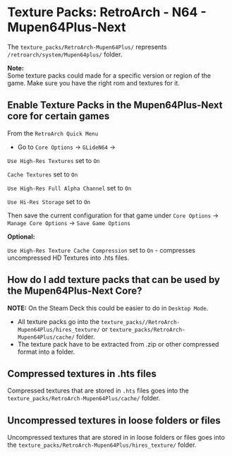 # Texture Packs: RetroArch - N64 - Mupen64Plus-Next

The `texture_packs/RetroArch-Mupen64Plus/` represents `/retroarch/system/Mupen64plus/` folder.

**Note:** <br>
Some texture packs could made for a specific version or region of the game. Make sure you have the right rom and textures for it.

## Enable Texture Packs in the Mupen64Plus-Next core for certain games

From the `RetroArch Quick Menu`

* Go to `Core Options` -> `GLideN64` ->

`Use High-Res Textures` set to `On`<br>

`Cache Textures` set to `On`<br>

`Use High-Res Full Alpha Channel` set to `On`<br>

`Use Hi-Res Storage` set to `On`<br>

Then save the current configuration for that game under `Core Options` -> `Manage Core Options` -> `Save Game Options`

**Optional:**

`Use High-Res Texture Cache Compression` set to `On` - compresses uncompressed HD Textures into .hts files.




## How do I add texture packs that can be used by the Mupen64Plus-Next Core?

**NOTE:** On the Steam Deck this could be easier to do in `Desktop Mode`.

* All texture packs go into the `texture_packs//RetroArch-Mupen64Plus/hires_texture/` or `texture_packs/RetroArch-Mupen64Plus/cache/` folder.
* The texture pack have to be extracted from .zip or other compressed format into a folder.

## Compressed textures in .hts files
Compressed textures that are stored in `.hts` files goes into the `texture_packs/RetroArch-Mupen64Plus/cache/` folder.

## Uncompressed textures in loose folders or files
Uncompressed textures that are stored in in loose folders or files  goes into the `texture_packs/RetroArch-Mupen64Plus/hires_texture/` folder.

